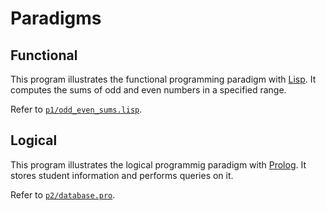 # Paradigms

## Functional

This program illustrates the functional programming paradigm with [Lisp](<https://en.wikipedia.org/wiki/Lisp_(programming_language)>).
It computes the sums of odd and even numbers in a specified range.

Refer to [`p1/odd_even_sums.lisp`](p1/odd_even_sums.lisp).

## Logical

This program illustrates the logical programmig paradigm with [Prolog](https://en.wikipedia.org/wiki/Prolog).
It stores student information and performs queries on it.

Refer to [`p2/database.pro`](p2/database.pro).
